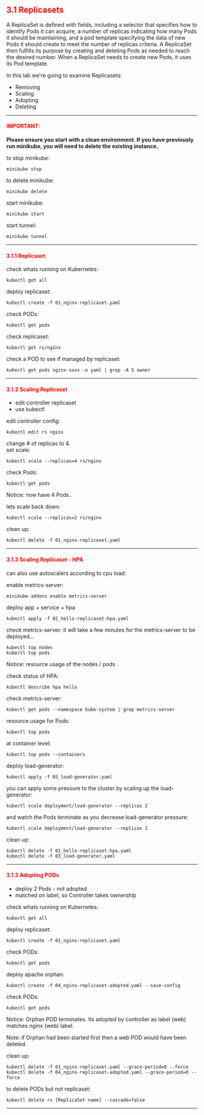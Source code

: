 ## <font color='red'> 3.1 Replicasets </font>
A ReplicaSet is defined with fields, including a selector that specifies how to identify Pods it can acquire, a number of replicas indicating how many Pods it should be maintaining, and a pod template specifying the data of new Pods it should create to meet the number of replicas criteria. A ReplicaSet then fulfills its purpose by creating and deleting Pods as needed to reach the desired number. When a ReplicaSet needs to create new Pods, it uses its Pod template.

In this lab we're going to examine Replicasets:
* Removing
* Scaling
* Adopting
* Deleting

---

#### <font color='red'>IMPORTANT:</font> 
<strong>Please ensure you start with a clean environment. 
If you have previously run minikube, you will need to delete the existing instance.</strong>

to stop  minikube:
```
minikube stop
```
to delete  minikube:
```
minikube delete
```
start minikube:
```
minikube start
```
start tunnel:
```
minikube tunnel
```

--- 

#### <font color='red'> 3.1.1 Replicaset </font>
check whats running on Kubernetes:
```
kubectl get all
```
deploy replicaset:
```
kubectl create -f 01_nginx-replicaset.yaml
```
check PODs:
```
kubectl get pods
```
check replicaset:
```
kubectl get rs/nginx
```
check a POD to see if managed by replicaset:
```
kubectl get pods nginx-xxxx -o yaml | grep -A 5 owner
```

---

#### <font color='red'> 3.1.2 Scaling Replicaset </font>
* edit controller replicaset
* use kubectl

edit controller config:
```
kubectl edit rs nginx
```
change # of replicas to 4.  
set scale:
```
kubectl scale --replicas=4 rs/nginx
```
check Pods:
```
kubectl get pods
```
Notice: now have 4 Pods..

lets scale back down:
```
kubectl scale --replicas=2 rs/nginx
```
clean up:
```
kubectl delete -f 01_nginx-replicaset.yaml
```

---

#### <font color='red'> 3.1.3 Scaling Replicaset - HPA </font>
can also use autoscalers according to cpu load:

enable metrics-server:
```
minikube addons enable metrics-server
```
deploy app + service + hpa
```
kubectl apply -f 02_hello-replicaset-hpa.yaml
```

check metrics-server:
it will take a few minutes for the metrics-server to be deployed...
```
kubectl top nodes
kubectl top pods
```
Notice: resource usage of the nodes / pods .


check status of HPA:
```
kubectl describe hpa hello
```
check metrics-server:
```
kubectl get pods --namespace kube-system | grep metrics-server
```
resource usage for Pods:
```
kubectl top pods
```
at container level:
```
kubectl top pods --containers
```


deploy load-generator:
```
kubectl apply -f 03_load-generator.yaml
```

you can apply some pressure to the cluster by scaling up the load-generator:
```
kubectl scale deployment/load-generator --replicas 2
```
and watch the Pods terminate as you decrease load-generator pressure:
```
kubectl scale deployment/load-generator --replicas 1
```
clean up:
```
kubectl delete -f 02_hello-replicaset-hpa.yaml
kubectl delete -f 03_load-generator.yaml
```
---

#### <font color='red'> 3.1.3 Adopting PODs </font>
* deploy 2 Pods - not adopted
* matched on label, so Controller takes ownership

check whats running on Kubernetes:
```
kubectl get all
```
deploy replicaset:
```
kubectl create -f 01_nginx-replicaset.yaml
```
check PODs:
```
kubectl get pods
```
deploy apache orphan:
```
kubectl create -f 04_nginx-replicaset-adopted.yaml --save-config
```
check PODs:
```
kubectl get pods
```
Notice: Orphan POD terminates. Its adopted by controller as label (web) matches nginx (web) label.

Note: if Orphan had been started first then a web POD would have been deleted.

clean up:
```
kubectl delete -f 01_nginx-replicaset.yaml --grace-period=0 --force
kubectl delete -f 04_nginx-replicaset-adopted.yaml --grace-period=0 --force
```
to delete PODs but not replicaset:
```
kubectl delete rs [ReplicaSet name] --cascade=false
```

---
